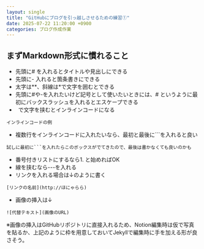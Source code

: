 ```yaml
---
layout: single
title: "GitHubにブログを引っ越しさせるための練習①"
date: 2025-07-22 11:20:00 +0900
categories: ブログ作成作業
---
```


## まずMarkdown形式に慣れること

- 先頭に# を入れるとタイトルや見出しにできる
- 先頭に- 入れると箇条書きにできる
- 太字は**、斜線は*で文字を囲むとできる
- 先頭に#や-を入れたいけど記号として使いたいときには、\# というように最初にバックスラッシュを入れるとエスケープできる
- ` `で文字を挟むとインラインコードになる

`インラインコードの例`

- 複数行をインラインコードに入れたいなら、最初と最後に```を入れると良い

```
試しに最初に```を入れたらこのボックスがでてきたので、最後は書かなくても良いのかも
```

- 番号付きリストにするなら1. と始めればOK
- 線を挟むなら---を入れる
- リンクを入れる場合は↓のように書く

```
[リンクの名前](http://ほにゃらら)
```

- 画像の挿入は↓

```
![代替テキスト](画像のURL)
```

※画像の挿入はGitHubリポジトリに直接入れるため、Notion編集時は仮で写真を貼るか、上記のように枠を用意しておいてJekyllで編集時に手を加える形が良さそう。
